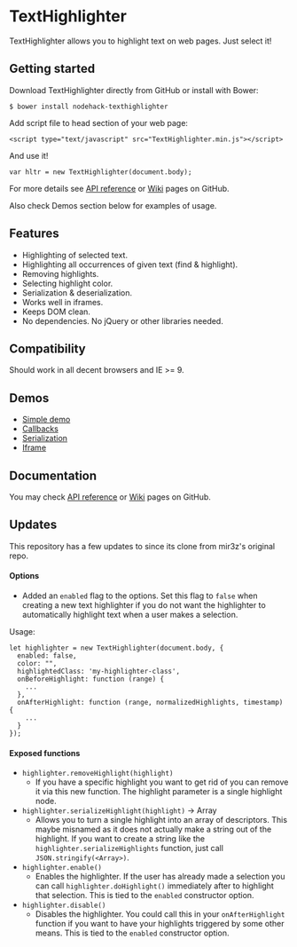 
# TextHighlighter

TextHighlighter allows you to highlight text on web pages. Just select it!

## Getting started

Download TextHighlighter directly from GitHub or install with Bower:

```
$ bower install nodehack-texthighlighter
```

Add script file to head section of your web page:

```
<script type="text/javascript" src="TextHighlighter.min.js"></script>
```

And use it!

```
var hltr = new TextHighlighter(document.body);
```

For more details see [API reference](http://mir3z.github.io/texthighlighter/doc/index.html) or 
[Wiki](https://github.com/mir3z/texthighlighter/wiki) pages on GitHub.

Also check Demos section below for examples of usage.

## Features

* Highlighting of selected text.
* Highlighting all occurrences of given text (find & highlight).
* Removing highlights.
* Selecting highlight color.
* Serialization & deserialization.
* Works well in iframes.
* Keeps DOM clean.
* No dependencies. No jQuery or other libraries needed.

## Compatibility

Should work in all decent browsers and IE >= 9.

## Demos

* [Simple demo](http://mir3z.github.io/texthighlighter/demos/simple.html)
* [Callbacks](http://mir3z.github.io/texthighlighter/demos/callbacks.html)
* [Serialization](http://mir3z.github.io/texthighlighter/demos/serialization.html)
* [Iframe](http://mir3z.github.io/texthighlighter/demos/iframe.html)

## Documentation
   
You may check [API reference](http://mir3z.github.io/texthighlighter/doc/index.html) or 
[Wiki](https://github.com/mir3z/texthighlighter/wiki) pages on GitHub.

## Updates

This repository has a few updates to since its clone from mir3z's original repo.
#### Options
* Added an `enabled` flag to the options.  Set this flag to `false` when creating a new text highlighter if you do not want the highlighter to automatically highlight text when a user makes a selection.

Usage:
```
let highlighter = new TextHighlighter(document.body, {
  enabled: false,
  color: "",
  highlightedClass: 'my-highlighter-class',
  onBeforeHighlight: function (range) {
    ...
  },
  onAfterHighlight: function (range, normalizedHighlights, timestamp) {
    ...
  }
});
```

#### Exposed functions
* `highlighter.removeHighlight(highlight)`
	* If you have a specific highlight you want to get rid of you can remove it via this new function.  The highlight parameter is a single highlight node.
* `highlighter.serializeHighlight(highlight)` -> Array
	* Allows you to turn a single highlight into an array of descriptors.  This maybe misnamed as it does not actually make a string out of the highlight.  If you want to create a string like the `highlighter.serializeHighlights` function, just call `JSON.stringify(<Array>)`.
* `highlighter.enable()`
	* Enables the highlighter.  If the user has already made a selection you can call `highlighter.doHighlight()` immediately after to highlight that selection.  This is tied to the `enabled` constructor option.
* `highlighter.disable()`
	*  Disables the highlighter.  You could call this in your `onAfterHighlight` function if you want to have your highlights triggered by some other means.  This is tied to the `enabled` constructor option.
